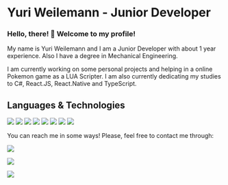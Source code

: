 # Yuri Weilemann - Junior Developer
### Hello, there! 👋 Welcome to my profile! 

My name is Yuri Weilemann and I am a Junior Developer with about 1 year experience. Also I have a degree in Mechanical Engineering.

I am currently working on some personal projects and helping in a online Pokemon game as a LUA Scripter. I am also currently dedicating my studies to C#, React.JS, React.Native and TypeScript.

## Languages & Technologies

![](https://img.shields.io/badge/Code-JavaScript-Yellow?style=plastic&logo=javascript&color=F7DF1E&labelColor=black)
![](https://img.shields.io/badge/Code-React-61DAFB?style=plastic&logo=react&color=61DAFB&labelColor=black)
![](https://img.shields.io/badge/Code-React Native-61DAFB?style=plastic&logo=react&color=61DAFB&labelColor=black)
![](https://img.shields.io/badge/Code-TypeScript-3178C6?style=plastic&logo=typescript&color=3178C6&labelColor=black)
![](https://img.shields.io/badge/Code-Node.Js-339933?style=plastic&logo=node.js&color=339933&labelColor=black)
![](https://img.shields.io/badge/Code-.NET-5C2D91?style=plastic&logo=.net&color=5C2D91&labelColor=black)
![](https://img.shields.io/badge/Code-Csharp-5C2D91?style=plastic&logo=c-sharp&color=5C2D91&labelColor=black)
![](https://img.shields.io/badge/Code-LUA-2C2D72?style=plastic&logo=lua&color=2C2D72&labelColor=black)

You can reach me in some ways! Please, feel free to contact me through:

![](https://img.shields.io/badge/LinkedIn-YuriWeilemann-0077B5?style=social&logo=linkedin&link=https://www.linkedin.com/in/yuri-weilemann&link=https://www.linkedin.com/in/yuri-weilemann)

![](https://img.shields.io/badge/Twitter-@YuriWeilemann-1DA1F2?style=social&logo=twitter&link=https://twitter.com/YuriWeilemann&link=https://twitter.com/YuriWeilemann)

![](https://img.shields.io/badge/Facebook-YuriWeilemann-1877F2?style=social&logo=facebook&link=https://www.facebook.com/YuriWeilemann94&link=https://www.facebook.com/YuriWeilemann94)
